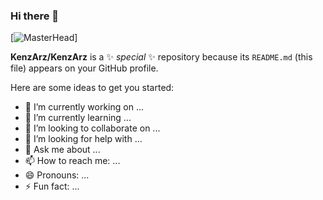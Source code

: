 ### Hi there 👋
[![MasterHead](https://i.pinimg.com/originals/4d/89/41/4d8941f5c8689d0f0f208892e863baa9.png)]

**KenzArz/KenzArz** is a ✨ _special_ ✨ repository because its `README.md` (this file) appears on your GitHub profile.

Here are some ideas to get you started:

- 🔭 I’m currently working on ...
- 🌱 I’m currently learning ...
- 👯 I’m looking to collaborate on ...
- 🤔 I’m looking for help with ...
- 💬 Ask me about ...
- 📫 How to reach me: ...
- 😄 Pronouns: ...
- ⚡ Fun fact: ...

